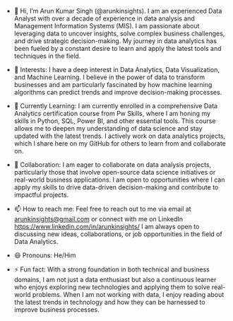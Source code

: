 - 👋 Hi, I’m Arun Kumar Singh (@arunkinsights).
  I am an experienced Data Analyst with over a decade of experience in data analysis and Management Information Systems (MIS).
  I am passionate about leveraging data to uncover insights, solve complex business challenges, and drive strategic decision-making.
  My journey in data analytics has been fueled by a constant desire to learn and apply the latest tools and techniques in the field.

- 👀   Interests: I have a deep interest in Data Analytics, Data Visualization, and Machine Learning.
  I believe in the power of data to transform businesses and am particularly fascinated by how machine learning algorithms can predict trends and improve decision-making processes.
- 🌱 Currently Learning: I am currently enrolled in a comprehensive Data Analytics certification course from Pw Skills, where I am honing my skills in Python, SQL, Power BI, and other essential tools.
  This course allows me to deepen my understanding of data science and stay updated with the latest trends.
  I actively work on data analytics projects, which I share here on my GitHub for others to learn from and collaborate on.
- 💞️ Collaboration: I am eager to collaborate on data analysis projects, particularly those that involve open-source data science initiatives or real-world business applications.
  I am open to opportunities where I can apply my skills to drive data-driven decision-making and contribute to impactful projects.
- 📫 How to reach me: Feel free to reach out to me via email at arunkinsights@gmail.com or connect with me on LinkedIn https://www.linkedin.com/in/arunkinsights/
  I am always open to discussing new ideas, collaborations, or job opportunities in the field of Data Analytics.
- 😄 Pronouns: He/Him
- ⚡ Fun fact: With a strong foundation in both technical and business domains, I am not just a data enthusiast but also a continuous learner who enjoys exploring new technologies and applying them to solve real-world problems.
  When I am not working with data, I enjoy reading about the latest trends in technology and how they can be harnessed to improve business processes.
